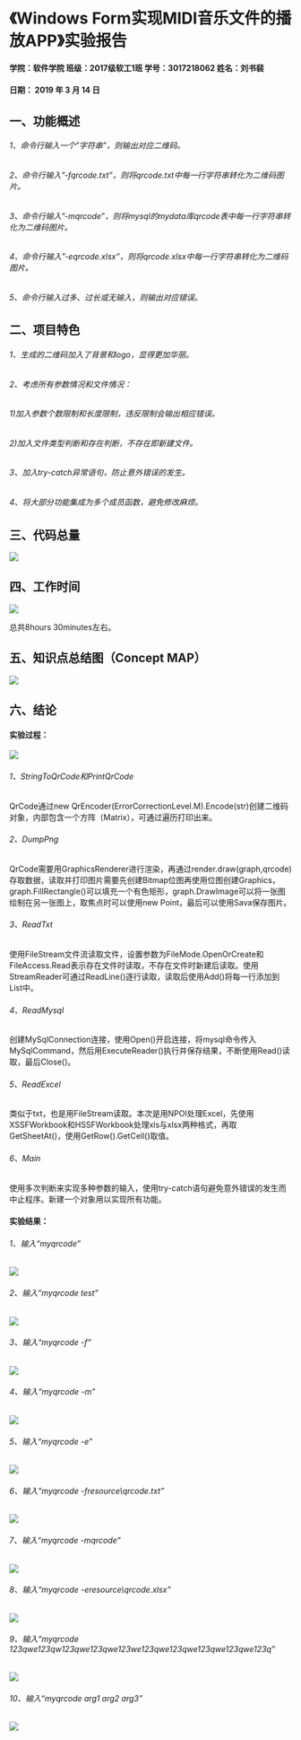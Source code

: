 # 《Windows Form实现MIDI音乐文件的播放APP》实验报告
#### 学院：软件学院  班级：2017级软工1班  学号：3017218062   姓名：刘书裴
#### 日期：  2019  年 3 月 14 日
## 一、功能概述
###### 1、命令行输入一个”字符串”，则输出对应二维码。
###### 2、命令行输入”-fqrcode.txt”，则将qrcode.txt中每一行字符串转化为二维码图片。
###### 3、命令行输入”-mqrcode”，则将mysql的mydata库qrcode表中每一行字符串转化为二维码图片。
###### 4、命令行输入”-eqrcode.xlsx”，则将qrcode.xlsx中每一行字符串转化为二维码图片。
###### 5、命令行输入过多、过长或无输入，则输出对应错误。

## 二、项目特色
###### 1、生成的二维码加入了背景和logo，显得更加华丽。
###### 2、考虑所有参数情况和文件情况：
###### 1)加入参数个数限制和长度限制，违反限制会输出相应错误。
###### 2)加入文件类型判断和存在判断，不存在即新建文件。
###### 3、加入try-catch异常语句，防止意外错误的发生。
###### 4、将大部分功能集成为多个成员函数，避免修改麻烦。

## 三、代码总量
![](https://github.com/cxdzb/Lab1/blob/master/Images/1.png?raw=true)

## 四、工作时间
![](https://github.com/cxdzb/Lab1/blob/master/Images/time.png?raw=true)

总共8hours 30minutes左右。

## 五、知识点总结图（Concept MAP）
![](https://github.com/cxdzb/Lab1/blob/master/Images/2.png?raw=true)

## 六、结论
#### 实验过程：
![](https://github.com/cxdzb/Lab1/blob/master/Images/3.png?raw=true)

###### 1、StringToQrCode和PrintQrCode
QrCode通过new QrEncoder(ErrorCorrectionLevel.M).Encode(str)创建二维码对象，内部包含一个方阵（Matrix），可通过遍历打印出来。
###### 2、DumpPng
QrCode需要用GraphicsRenderer进行渲染，再通过render.draw(graph,qrcode)存取数据，读取并打印图片需要先创建Bitmap位图再使用位图创建Graphics，graph.FillRectangle()可以填充一个有色矩形，graph.DrawImage可以将一张图绘制在另一张图上，取焦点时可以使用new Point，最后可以使用Sava保存图片。
###### 3、ReadTxt
使用FileStream文件流读取文件，设置参数为FileMode.OpenOrCreate和FileAccess.Read表示存在文件时读取，不存在文件时新建后读取。使用StreamReader可通过ReadLine()逐行读取，读取后使用Add()将每一行添加到List中。
###### 4、ReadMysql
创建MySqlConnection连接，使用Open()开启连接，将mysql命令传入MySqlCommand，然后用ExecuteReader()执行并保存结果，不断使用Read()读取，最后Close()。
###### 5、ReadExcel
类似于txt，也是用FileStream读取。本次是用NPOI处理Excel，先使用XSSFWorkbook和HSSFWorkbook处理xls与xlsx两种格式，再取GetSheetAt()，使用GetRow().GetCell()取值。
###### 6、Main
使用多次判断来实现多种参数的输入，使用try-catch语句避免意外错误的发生而中止程序。新建一个对象用以实现所有功能。
#### 实验结果：
###### 1、输入“myqrcode”
![](https://github.com/cxdzb/Lab1/blob/master/Images/4.png?raw=true)

###### 2、输入“myqrcode test”
![](https://github.com/cxdzb/Lab1/blob/master/Images/5.png?raw=true)

###### 3、输入“myqrcode -f”
![](https://github.com/cxdzb/Lab1/blob/master/Images/6.png?raw=true)

###### 4、输入“myqrcode -m”
![](https://github.com/cxdzb/Lab1/blob/master/Images/7.png?raw=true)

###### 5、输入“myqrcode -e”
![](https://github.com/cxdzb/Lab1/blob/master/Images/8.png?raw=true)

###### 6、输入“myqrcode -fresource\qrcode.txt”
![](https://github.com/cxdzb/Lab1/blob/master/Images/9.png?raw=true)

###### 7、输入“myqrcode -mqrcode”
![](https://github.com/cxdzb/Lab1/blob/master/Images/10.png?raw=true)

###### 8、输入“myqrcode -eresource\qrcode.xlsx”
![](https://github.com/cxdzb/Lab1/blob/master/Images/11.png?raw=true)

###### 9、输入“myqrcode 123qwe123qw123qwe123qwe123we123qwe123qwe123qwe123qwe123q”
![](https://github.com/cxdzb/Lab1/blob/master/Images/12.png?raw=true)

###### 10、输入“myqrcode arg1 arg2 arg3”
![](https://github.com/cxdzb/Lab1/blob/master/Images/13.png?raw=true)
